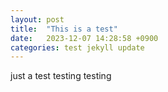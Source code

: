 ```yaml
---
layout: post
title:  "This is a test"
date:   2023-12-07 14:28:58 +0900
categories: test jekyll update
---
```

just a test
testing testing

